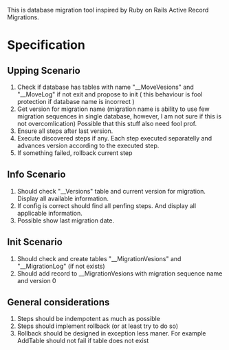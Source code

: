 This is database migration tool inspired by Ruby on Rails Active Record Migrations.

# Specification #
  
##  Upping Scenario ##

1. Check if database has tables with name "__MoveVesions" 
   and "__MoveLog" if not exit and propose to init ( this
   behaviour is fool protection if database name is 
   incorrect )
2. Get version for migration name (migration name is ability 
   to use few migration sequences in single database, 
   however, I am not sure if this is not overcomlication)
   Possible that this stuff also need fool prof.
3. Ensure all steps after last version.
4. Execute discovered steps if any. Each step executed separatelly
   and advances version according to the executed step.
5. If something failed, rollback current step

##  Info Scenario  ##

1. Should check "__Versions" table and current version for migration.
   Display all available information.
2. If config is correct should find all penfing steps. And display
   all applicable information.
3. Possible show last migration date.

## Init Scenario ##

1. Should check and create tables "__MigrationVesions" 
   and "__MigrationLog" (if not exists)
2. Should add record to __MigrationVesions with migration
   sequence name and version 0

##  General considerations  ##

1. Steps should be indempotent as much as possible
2. Steps should implement rollback (or at least try to do so)
3. Rollback should be designed in exception less maner.
	For example AddTable should not fail if table does not exist
